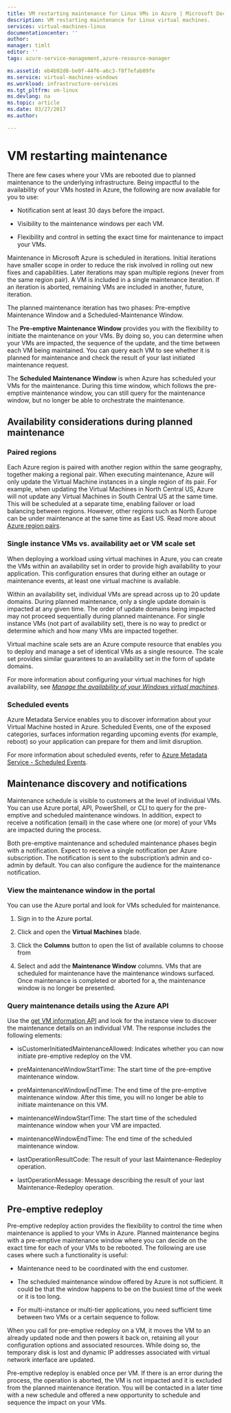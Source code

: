 ```yaml
---
title: VM restarting maintenance for Linux VMs in Azure | Microsoft Docs
description: VM restarting maintenance for Linux virtual machines.
services: virtual-machines-linux
documentationcenter: ''
author: 
manager: timlt
editor: ''
tags: azure-service-management,azure-resource-manager

ms.assetid: eb4b92d8-be0f-44f6-a6c3-f8f7efab09fe
ms.service: virtual-machines-windows
ms.workload: infrastructure-services
ms.tgt_pltfrm: vm-linux
ms.devlang: na
ms.topic: article
ms.date: 03/27/2017
ms.author: 

---
```


# VM restarting maintenance

There are few cases where your VMs are rebooted due to planned
maintenance to the underlying infrastructure. Being impactful to the
availability of your VMs hosted in Azure, the following are now
available for you to use:

-   Notification sent at least 30 days before the impact.

-   Visibility to the maintenance windows per each VM.

-   Flexibility and control in setting the exact time for maintenance to
    impact your VMs.

Maintenance in Microsoft Azure is scheduled in iterations. Initial
iterations have smaller scope in order to reduce the risk involved in
rolling out new fixes and capabilities. Later iterations may span
multiple regions (never from the same region pair). A VM is included in a single maintenance iteration. If an iteration is aborted, remaining VMs are included in another, future, 
iteration.

The planned maintenance iteration has two phases: Pre-emptive
Maintenance Window and a Scheduled-Maintenance Window.

The **Pre-emptive Maintenance Window** provides you with the flexibility
to initiate the maintenance on your VMs. By doing so, you can determine
when your VMs are impacted, the sequence of the update, and the time
between each VM being maintained. You can query each VM to see whether
it is planned for maintenance and check the result of your last
initiated maintenance request.

The **Scheduled Maintenance Window** is when Azure has scheduled your
VMs for the maintenance. During this time window, which follows the
pre-emptive maintenance window, you can still query for the maintenance
window, but no longer be able to orchestrate the maintenance.

## Availability considerations during planned maintenance 

### Paired regions

Each Azure region is paired with another region within the same
geography, together making a regional pair. When executing maintenance,
Azure will only update the Virtual Machine instances in a single region
of its pair. For example, when updating the Virtual Machines in North
Central US, Azure will not update any Virtual Machines in South Central
US at the same time. This will be scheduled at a separate time, enabling
failover or load balancing between regions. However, other regions such
as North Europe can be under maintenance at the same time as East US.
Read more about [Azure region
pairs](https://docs.microsoft.com/azure/best-practices-availability-paired-regions).

### Single instance VMs vs. availability aet or VM scale set

When deploying a workload using virtual machines in Azure, you can create the VMs within an availability set in order to provide
high availability to your application. This configuration ensures that during
either an outage or maintenance events, at least one virtual machine is available.

Within an availability set, individual VMs are spread across up to 20
update domains. During planned maintenance, only a single update domain
is impacted at any given time. The order of update domains being
impacted may not proceed sequentially during planned maintenance. For single instance VMs (not part of availability set), there is no way to predict or determine which and how many VMs
are impacted together.

Virtual machine scale sets are an Azure compute resource that enables
you to deploy and manage a set of identical VMs as a single resource.
The scale set provides similar guarantees to an availability set in the
form of update domains. 

For more information about configuring your virtual machines for high
availability, see [*Manage the availability of your Windows virtual
machines*](virtual-machines-linux-manage-availability.md?toc=%2fazure%2fvirtual-machines%2flinux%2ftoc.json).

### Scheduled events

Azure Metadata Service enables you to discover information about your
Virtual Machine hosted in Azure. Scheduled Events, one of the exposed
categories, surfaces information regarding upcoming events (for example,
reboot) so your application can prepare for them and limit disruption.

For more information about scheduled events, refer to [Azure Metadata
Service - Scheduled
Events](virtual-machines-scheduled-events.md).

## Maintenance discovery and notifications

Maintenance schedule is visible to customers at the level of individual
VMs. You can use Azure portal, API, PowerShell, or CLI to query for the
pre-emptive and scheduled maintenance windows. In addition, expect to
receive a notification (email) in the case where one (or more) of your
VMs are impacted during the process.

Both pre-emptive maintenance and scheduled maintenance phases begin with
a notification. Expect to receive a single notification per Azure
subscription. The notification is sent to the subscription’s admin
and co-admin by default. You can also configure the audience for the
maintenance notification.

### View the maintenance window in the portal 

You can use the Azure portal and look for VMs scheduled for maintenance.

1.  Sign in to the Azure portal.

2.  Click and open the **Virtual Machines** blade.

3.  Click the **Columns** button to open the list of available columns
    to choose from

4.  Select and add the **Maintenance Window** columns. VMs that are
    scheduled for maintenance have the maintenance windows
    surfaced. Once maintenance is completed or aborted for a, the
    maintenance window is no longer be presented.

### Query maintenance details using the Azure API

Use the [get VM information
API](https://docs.microsoft.com/rest/api/compute/virtualmachines/virtualmachines-get)
and look for the instance view to discover the maintenance details on an
individual VM. The response includes the following elements:

  - isCustomerInitiatedMaintenanceAllowed: Indicates whether you can now initiate pre-emptive redeploy on the VM.

  - preMaintenanceWindowStartTime: The start time of the pre-emptive maintenance window.

  - preMaintenanceWindowEndTime: The end time of the pre-emptive maintenance window. After this time, you will no longer be able to initiate maintenance on this VM.
    
  - maintenanceWindowStartTime: The start time of the scheduled maintenance window when your VM are impacted.

  - maintenanceWindowEndTime: The end time of the scheduled maintenance window.
  
  - lastOperationResultCode: The result of your last Maintenance-Redeploy operation.
 
  - lastOperationMessage:  Message describing the result of your last Maintenance-Redeploy operation.


## Pre-emptive redeploy

Pre-emptive redeploy action provides the flexibility to control the time
when maintenance is applied to your VMs in Azure. Planned
maintenance begins with a pre-emptive maintenance window where you can
decide on the exact time for each of your VMs to be rebooted. The
following are use cases where such a functionality is useful:

-   Maintenance need to be coordinated with the end customer.

-   The scheduled maintenance window offered by Azure is not sufficient.
    It could be that the window happens to be on the busiest time of the
    week or it is too long.

-   For multi-instance or multi-tier applications, you need sufficient
    time between two VMs or a certain sequence to follow.

When you call for pre-emptive redeploy on a VM, it moves the VM to an
already updated node and then powers it
back on, retaining all your configuration options and associated
resources. While doing so, the temporary disk is lost and dynamic IP
addresses associated with virtual network interface are updated.

Pre-emptive redeploy is enabled once per VM. If there is an error during the process, the operation is aborted,
the VM is not impacted and it is excluded from the planned
maintenance iteration. You will be contacted in a later time with a new schedule
and offered a new opportunity to schedule and sequence the impact on
your VMs.